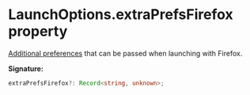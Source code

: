 # LaunchOptions.extraPrefsFirefox property

[Additional preferences](https://searchfox.org/mozilla-release/source/modules/libpref/init/all.js) that can be passed when launching with Firefox.

**Signature:**

```typescript
extraPrefsFirefox?: Record<string, unknown>;
```
